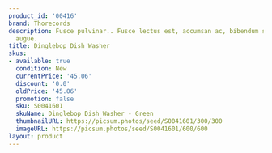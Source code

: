 ```yaml
---
product_id: '00416'
brand: Thorecords
description: Fusce pulvinar.. Fusce lectus est, accumsan ac, bibendum sed, porta eget,
  augue.
title: Dinglebop Dish Washer
skus:
- available: true
  condition: New
  currentPrice: '45.06'
  discount: '0.0'
  oldPrice: '45.06'
  promotion: false
  sku: S0041601
  skuName: Dinglebop Dish Washer - Green
  thumbnailURL: https://picsum.photos/seed/S0041601/300/300
  imageURL: https://picsum.photos/seed/S0041601/600/600
layout: product
---
```

